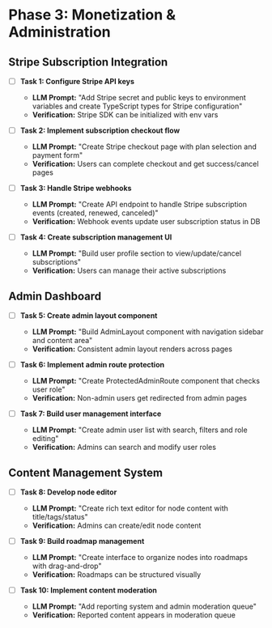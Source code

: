 # Phase 3: Monetization & Administration

## Stripe Subscription Integration
- [ ] **Task 1: Configure Stripe API keys**
    - **LLM Prompt:** "Add Stripe secret and public keys to environment variables and create TypeScript types for Stripe configuration"
    - **Verification:** Stripe SDK can be initialized with env vars

- [ ] **Task 2: Implement subscription checkout flow**
    - **LLM Prompt:** "Create Stripe checkout page with plan selection and payment form"
    - **Verification:** Users can complete checkout and get success/cancel pages

- [ ] **Task 3: Handle Stripe webhooks**
    - **LLM Prompt:** "Create API endpoint to handle Stripe subscription events (created, renewed, canceled)"
    - **Verification:** Webhook events update user subscription status in DB

- [ ] **Task 4: Create subscription management UI**
    - **LLM Prompt:** "Build user profile section to view/update/cancel subscriptions"
    - **Verification:** Users can manage their active subscriptions

## Admin Dashboard
- [ ] **Task 5: Create admin layout component**
    - **LLM Prompt:** "Build AdminLayout component with navigation sidebar and content area"
    - **Verification:** Consistent admin layout renders across pages

- [ ] **Task 6: Implement admin route protection**
    - **LLM Prompt:** "Create ProtectedAdminRoute component that checks user role"
    - **Verification:** Non-admin users get redirected from admin pages

- [ ] **Task 7: Build user management interface**
    - **LLM Prompt:** "Create admin user list with search, filters and role editing"
    - **Verification:** Admins can search and modify user roles

## Content Management System
- [ ] **Task 8: Develop node editor**
    - **LLM Prompt:** "Create rich text editor for node content with title/tags/status"
    - **Verification:** Admins can create/edit node content

- [ ] **Task 9: Build roadmap management**
    - **LLM Prompt:** "Create interface to organize nodes into roadmaps with drag-and-drop"
    - **Verification:** Roadmaps can be structured visually

- [ ] **Task 10: Implement content moderation**
    - **LLM Prompt:** "Add reporting system and admin moderation queue"
    - **Verification:** Reported content appears in moderation queue